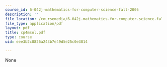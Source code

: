 ```yaml
---
course_id: 6-042j-mathematics-for-computer-science-fall-2005
description: ''
file_location: /coursemedia/6-042j-mathematics-for-computer-science-fall-2005/eee3b2c0826a243b7e49d5e25c0e3814_cp4msol.pdf
file_type: application/pdf
layout: pdf
title: cp4msol.pdf
type: course
uid: eee3b2c0826a243b7e49d5e25c0e3814

---
```

None